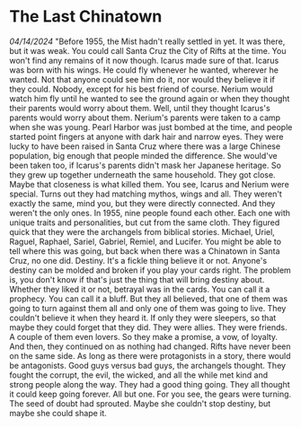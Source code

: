 # The Last Chinatown
*04/14/2024*
"Before 1955, the Mist hadn't really settled in yet. It was there, but it was weak. You could call Santa Cruz the City of Rifts at the time. You won't find any remains of it now though. Icarus made sure of that.
Icarus was born with his wings. He could fly whenever he wanted, wherever he wanted. Not that anyone could see him do it, nor would they believe it if they could. Nobody, except for his best friend of course. Nerium would watch him fly until he wanted to see the ground again or when they thought their parents would worry about them. Well, until they thought Icarus's parents would worry about them.
Nerium's parents were taken to a camp when she was young. Pearl Harbor was just bombed at the time, and people started point fingers at anyone with dark hair and narrow eyes. They were lucky to have been raised in Santa Cruz where there was a large Chinese population, big enough that people minded the difference. She would've been taken too, if Icarus's parents didn't mask her Japanese heritage. So they grew up together underneath the same household. They got close. Maybe that closeness is what killed them.
You see, Icarus and Nerium were special. Turns out they had matching mythos, wings and all. They weren't exactly the same, mind you, but they were directly connected. And they weren't the only ones.
In 1955, nine people found each other. Each one with unique traits and personalities, but cut from the same cloth. They figured quick that they were the archangels from biblical stories. Michael, Uriel, Raguel, Raphael, Sariel, Gabriel, Remiel, and Lucifer. You might be able to tell where this was going, but back when there was a Chinatown in Santa Cruz, no one did.
Destiny. It's a fickle thing believe it or not. Anyone's destiny can be molded and broken if you play your cards right. The problem is, you don't know if that's just the thing that will bring destiny about. Whether they liked it or not, betrayal was in the cards.
You can call it a prophecy. You can call it a bluff. But they all believed, that one of them was going to turn against them all and only one of them was going to live. They couldn't believe it when they heard it. If only they were sleepers, so that maybe they could forget that they did. They were allies. They were friends. A couple of them even lovers. So they make a promise, a vow, of loyalty. And then, they continued on as nothing had changed.
Rifts have never been on the same side. As long as there were protagonists in a story, there would be antagonists. Good guys versus bad guys, the archangels thought. They fought the corrupt, the evil, the wicked, and all the while met kind and strong people along the way. They had a good thing going. They all thought it could keep going forever. All but one. For you see, the gears were turning. The seed of doubt had sprouted. Maybe she couldn't stop destiny, but maybe she could shape it.
